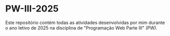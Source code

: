# PW-III-2025
Este repositório contém todas as atividades desenvolvidas por mim durante o ano letivo de 2025 na disciplina de "Programação Web Parte III" *(PW).*
